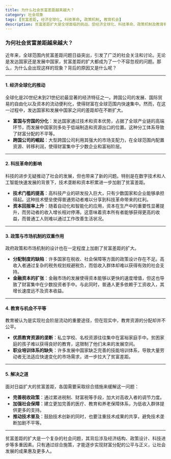 ```yaml
---
title: 为什么社会贫富差距越来越大？
category: 社会现象
tags: [贫富差距, 经济全球化, 科技革命, 政策机制, 教育机会]
description: 贫富差距扩大是全球面临的挑战，受经济全球化、科技革命、政策机制及教育机会不平等的影响。发达国家与发展中国家、资本与劳动者的收益差距逐渐拉大，同时，高收入者通过税务规划规避税负，而低收入群体缺乏社会支持。解决这一问题需要完善税收和社会保障体系，推动技术普及和共享，确保社会发展的成果能够惠及更广泛的人群。
---
```

### 为何社会贫富差距越来越大？

近年来，全球范围内贫富差距问题日益突出，引发了广泛的社会关注和讨论。无论是发达国家还是发展中国家，贫富差距的扩大都成为了一个不容忽视的问题。那么，为什么会出现这样的现象？背后的原因又是什么呢？

---

#### **1. 经济全球化的推动**

全球化是20世纪末到21世纪初最显著的经济特征之一。跨国公司的发展、国际贸易的自由化以及资本的流动便利化，使得财富在全球范围内快速集中。然而，在这一过程中，发达国家和发展中国家之间的差距却在不断扩大。

- **富国与穷国的分化**：发达国家通过技术和资本优势，占据了全球产业链的高端环节，而发展中国家则多处于低端制造和资源出口的位置。这种分工体系导致了财富分配的不平等。
- **跨国公司的崛起**：大型跨国公司利用其强大的市场支配力，在全球范围内配置资源、转移利润，使得财富集中于少数企业和富裕阶层。

---

#### **2. 科技革命的影响**

科技的进步无疑推动了社会的发展，但也带来了新的问题。特别是在数字技术和人工智能快速发展的背景下，技术垄断和资本积累进一步加剧了贫富差距。

- **技术门槛的提高**：高科技产业的研发投入巨大，只有少数国家和企业能够承担得起。这种技术壁垒使得普通劳动者难以分享到科技革命带来的红利。
- **资本回报率上升**：随着自动化和智能化的应用，资本在生产中的重要性显著提升，而劳动者的收入增长相对停滞。这意味着资本所有者能够获得更高的收益，而普通工人则难以通过工作改善生活状况。

---

#### **3. 政策与市场机制的双重作用**

政府政策和市场机制的设计也在一定程度上加剧了贫富差距的扩大。

- **分配制度的缺陷**：许多国家在税收、社会保障等方面的政策设计存在不足。高收入者通过复杂的税务规划规避税负，而低收入群体却难以获得有效的社会支持。
- **金融资本的扩张**：金融市场的发展使得资本能够以更快的速度增值，但这也导致了财富集中在少数投资者手中。与此同时，普通人更多依赖于工资收入，其增长速度远不及资本收益。

---

#### **4. 教育与机会不平等**

教育被认为是实现社会阶层流动的重要途径，但在现实中，教育资源的分配却并不公平。

- **优质教育资源的垄断**：私立学校、名校资源往往集中在富裕家庭手中。贫困家庭的孩子难以获得良好的教育，这限制了他们未来的发展空间。
- **职业培训体系的缺失**：许多发展中国家缺乏完善的技能培训体系，导致大量劳动者无法适应快速变化的市场需求，进一步拉大了贫富差距。

---

#### **5. 解决之道**

面对日益扩大的贫富差距，各国需要采取综合措施来缓解这一问题：

- **完善税收政策**：通过累进税制、财富税等手段，加大对高收入者的调节力度。
- **加强社会保障**：建立更加完善的医疗、教育和养老保障体系，为低收入群体提供更多的支持。
- **推动技术普及**：鼓励技术创新的同时，也要注重技术成果的共享，避免技术垄断加剧不平等。

---

贫富差距的扩大是一个复杂的社会问题，其背后涉及经济结构、政策设计、科技进步等多重因素。只有通过综合施策，才能逐步实现财富分配的公平与正义，让社会发展的成果惠及更多人。